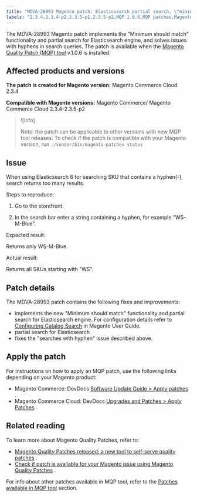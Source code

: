 ```yaml
---
title: "MDVA-28993 Magento patch: Elasticsearch partial search, \"minimum should match\" and fix for \"searches with hyphen\" issue"
labels: "2.3.4,2.3.4-p2,2.3.5-p1,2.3.5-p2,MQP 1.0.6,MQP patches,Magento Commerce,Magento Commerce Cloud,support tools"
---
```


The MDVA-28993 Magento patch implements the "Minimum should match" functionality and partial search for Elasticsearch engine, and solves issues with hyphens in search queries. The patch is available when the [Magento Quality Patch (MQP) tool](https://support.magento.com/hc/en-us/articles/360047139492) v.1.0.6 is installed.

## Affected products and versions

 **The patch is created for Magento version:** Magento Commerce Cloud 2.3.4

 **Compatible with Magento versions:** Magento Commerce/ Magento Commerce Cloud 2.3.4-2.3.5-p2

>![info]
>
>Note: the patch can be applicable to other versions with new MQP tool releases. To check if the patch is compatible with your Magento version, run `./vendor/bin/magento-patches
    status`

## Issue

When using Elasticsearch 6 for searching SKU that contains a hyphen(-), search returns too many results.

 <span class="wysiwyg-underline">Steps to reproduce:</span>

1. Go to the storefront.

1. In the search bar enter a string containing a hyphen, for example "WS-M-Blue".

 <span class="wysiwyg-underline">Expected result:</span>

Returns only WS-M-Blue.

 <span class="wysiwyg-underline">Actual result:</span>

Returns all SKUs starting with "WS".

## Patch details

The MDVA-28993 patch contains the following fixes and improvements:

* implements the new "Minimum should match" functionality and partial search for Elasticsearch engine. For configuration details refer to [Configuring Catalog Search](https://docs.magento.com/user-guide/catalog/search-configuration.html#step-4-configure-minimum-terms-to-match) in Magento User Guide.
* partial search for Elasticsearch
* fixes the "searches with hyphen" issue described above.

## Apply the patch

For instructions on how to apply an MQP patch, use the following links depending on your Magento product:

* Magento Commerce: DevDocs [Software Update Guide > Apply patches](https://devdocs.magento.com/guides/v2.4/comp-mgr/patching.html#mqp) .
* Magento Commerce Cloud: DevDocs [Upgrades and Patches > Apply Patches](https://devdocs.magento.com/guides/v2.4/comp-mgr/patching/mqp.html) .

## Related reading

To learn more about Magento Quality Patches, refer to:

* [Magento Quality Patches released: a new tool to self-serve quality patches](https://support.magento.com/hc/en-us/articles/360047139492) .
* [Check if patch is available for your Magento issue using Magento Quality Patches](https://support.magento.com/hc/en-us/articles/360047125252) .

For info about other patches available in MQP tool, refer to the [Patches available in MQP tool](https://support.magento.com/hc/en-us/sections/360010506631-Patches-available-in-MQP-tool-) section.
